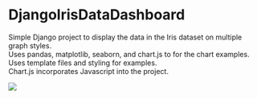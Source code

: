 # DjangoIrisDataDashboard
Simple Django project to display the data in the Iris dataset on multiple graph styles.<br>
Uses pandas, matplotlib, seaborn, and chart.js to for the chart examples.<br>
Uses template files and styling for examples.<br>
Chart.js incorporates Javascript into the project.<br>


<img src="https://github.com/offwhitepanda/DjangoIrisDataDashboard/assets/117415145/b45ee809-fb68-4fff-9045-341237a460c3)">
